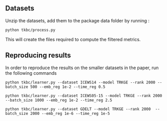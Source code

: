 ## Datasets

Unzip the datasets,  add them to the package data folder by running :
```
python tkbc/process.py
```

This will create the files required to compute the filtered metrics.

## Reproducing results

In order to reproduce the results on the smaller datasets in the paper, run the following commands

```
python tkbc/learner.py --dataset ICEWS14 --model TRKGE --rank 2000 --batch_size 500 --emb_reg 1e-2 --time_reg 0.5

python tkbc/learner.py --dataset ICEWS05-15 --model TRKGE --rank 2000 --batch_size 1000 --emb_reg 1e-2 --time_reg 2.5

python tkbc/learner.py --dataset GDELT --model TRKGE --rank 2000  --batch_size 2000 --emb_reg 1e-6 --time_reg 1e-5

```
